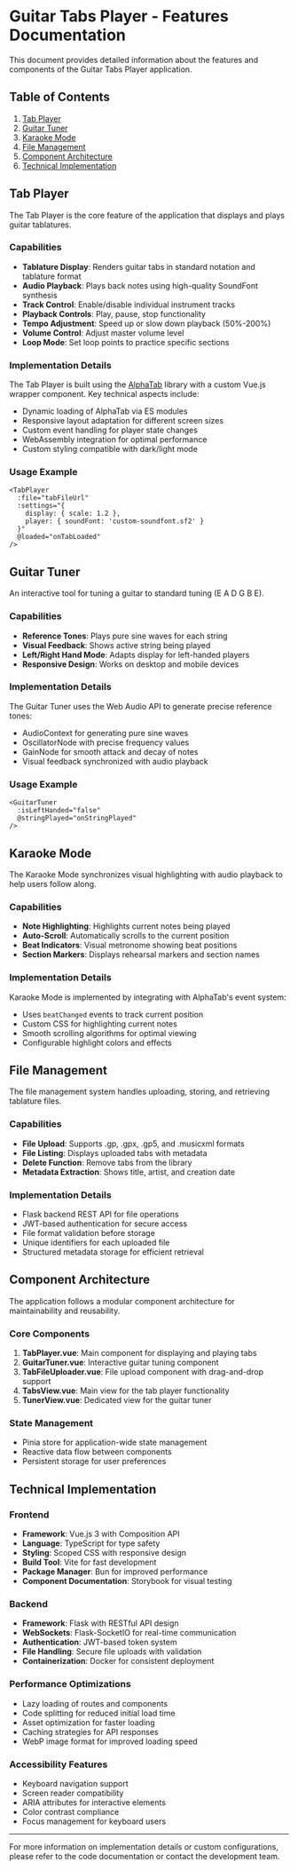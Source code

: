 # Guitar Tabs Player - Features Documentation

This document provides detailed information about the features and components of the Guitar Tabs Player application.

## Table of Contents

1. [Tab Player](#tab-player)
2. [Guitar Tuner](#guitar-tuner)
3. [Karaoke Mode](#karaoke-mode)
4. [File Management](#file-management)
5. [Component Architecture](#component-architecture)
6. [Technical Implementation](#technical-implementation)

## Tab Player

The Tab Player is the core feature of the application that displays and plays guitar tablatures.

### Capabilities

- **Tablature Display**: Renders guitar tabs in standard notation and tablature format
- **Audio Playback**: Plays back notes using high-quality SoundFont synthesis
- **Track Control**: Enable/disable individual instrument tracks
- **Playback Controls**: Play, pause, stop functionality
- **Tempo Adjustment**: Speed up or slow down playback (50%-200%)
- **Volume Control**: Adjust master volume level
- **Loop Mode**: Set loop points to practice specific sections

### Implementation Details

The Tab Player is built using the [AlphaTab](https://www.alphatab.net/) library with a custom Vue.js wrapper component. Key technical aspects include:

- Dynamic loading of AlphaTab via ES modules
- Responsive layout adaptation for different screen sizes
- Custom event handling for player state changes
- WebAssembly integration for optimal performance
- Custom styling compatible with dark/light mode

### Usage Example

```vue
<TabPlayer 
  :file="tabFileUrl" 
  :settings="{ 
    display: { scale: 1.2 },
    player: { soundFont: 'custom-soundfont.sf2' }
  }"
  @loaded="onTabLoaded" 
/>
```

## Guitar Tuner

An interactive tool for tuning a guitar to standard tuning (E A D G B E).

### Capabilities

- **Reference Tones**: Plays pure sine waves for each string
- **Visual Feedback**: Shows active string being played
- **Left/Right Hand Mode**: Adapts display for left-handed players
- **Responsive Design**: Works on desktop and mobile devices

### Implementation Details

The Guitar Tuner uses the Web Audio API to generate precise reference tones:

- AudioContext for generating pure sine waves
- OscillatorNode with precise frequency values
- GainNode for smooth attack and decay of notes
- Visual feedback synchronized with audio playback

### Usage Example

```vue
<GuitarTuner 
  :isLeftHanded="false" 
  @stringPlayed="onStringPlayed" 
/>
```

## Karaoke Mode

The Karaoke Mode synchronizes visual highlighting with audio playback to help users follow along.

### Capabilities

- **Note Highlighting**: Highlights current notes being played
- **Auto-Scroll**: Automatically scrolls to the current position
- **Beat Indicators**: Visual metronome showing beat positions
- **Section Markers**: Displays rehearsal markers and section names

### Implementation Details

Karaoke Mode is implemented by integrating with AlphaTab's event system:

- Uses `beatChanged` events to track current position
- Custom CSS for highlighting current notes
- Smooth scrolling algorithms for optimal viewing
- Configurable highlight colors and effects

## File Management

The file management system handles uploading, storing, and retrieving tablature files.

### Capabilities

- **File Upload**: Supports .gp, .gpx, .gp5, and .musicxml formats
- **File Listing**: Displays uploaded tabs with metadata
- **Delete Function**: Remove tabs from the library
- **Metadata Extraction**: Shows title, artist, and creation date

### Implementation Details

- Flask backend REST API for file operations
- JWT-based authentication for secure access
- File format validation before storage
- Unique identifiers for each uploaded file
- Structured metadata storage for efficient retrieval

## Component Architecture

The application follows a modular component architecture for maintainability and reusability.

### Core Components

1. **TabPlayer.vue**: Main component for displaying and playing tabs
2. **GuitarTuner.vue**: Interactive guitar tuning component
3. **TabFileUploader.vue**: File upload component with drag-and-drop support
4. **TabsView.vue**: Main view for the tab player functionality
5. **TunerView.vue**: Dedicated view for the guitar tuner

### State Management

- Pinia store for application-wide state management
- Reactive data flow between components
- Persistent storage for user preferences

## Technical Implementation

### Frontend

- **Framework**: Vue.js 3 with Composition API
- **Language**: TypeScript for type safety
- **Styling**: Scoped CSS with responsive design
- **Build Tool**: Vite for fast development
- **Package Manager**: Bun for improved performance
- **Component Documentation**: Storybook for visual testing

### Backend

- **Framework**: Flask with RESTful API design
- **WebSockets**: Flask-SocketIO for real-time communication
- **Authentication**: JWT-based token system
- **File Handling**: Secure file uploads with validation
- **Containerization**: Docker for consistent deployment

### Performance Optimizations

- Lazy loading of routes and components
- Code splitting for reduced initial load time
- Asset optimization for faster loading
- Caching strategies for API responses
- WebP image format for improved loading speed

### Accessibility Features

- Keyboard navigation support
- Screen reader compatibility
- ARIA attributes for interactive elements
- Color contrast compliance
- Focus management for keyboard users

---

For more information on implementation details or custom configurations, please refer to the code documentation or contact the development team.
